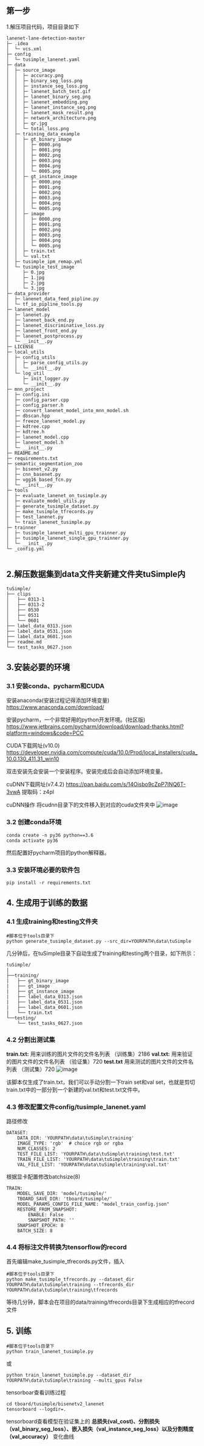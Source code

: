 ## 第一步
1.解压项目代码，项目目录如下

```
lanenet-lane-detection-master
├─ .idea
│  └─ vcs.xml
├─ config
│  └─ tusimple_lanenet.yaml
├─ data
│  ├─ source_image
│  │  ├─ accuracy.png
│  │  ├─ binary_seg_loss.png
│  │  ├─ instance_seg_loss.png
│  │  ├─ lanenet_batch_test.gif
│  │  ├─ lanenet_binary_seg.png
│  │  ├─ lanenet_embedding.png
│  │  ├─ lanenet_instance_seg.png
│  │  ├─ lanenet_mask_result.png
│  │  ├─ network_architecture.png
│  │  ├─ qr.jpg
│  │  └─ total_loss.png
│  ├─ training_data_example
│  │  ├─ gt_binary_image
│  │  │  ├─ 0000.png
│  │  │  ├─ 0001.png
│  │  │  ├─ 0002.png
│  │  │  ├─ 0003.png
│  │  │  ├─ 0004.png
│  │  │  └─ 0005.png
│  │  ├─ gt_instance_image
│  │  │  ├─ 0000.png
│  │  │  ├─ 0001.png
│  │  │  ├─ 0002.png
│  │  │  ├─ 0003.png
│  │  │  ├─ 0004.png
│  │  │  └─ 0005.png
│  │  ├─ image
│  │  │  ├─ 0000.png
│  │  │  ├─ 0001.png
│  │  │  ├─ 0002.png
│  │  │  ├─ 0003.png
│  │  │  ├─ 0004.png
│  │  │  └─ 0005.png
│  │  ├─ train.txt
│  │  └─ val.txt
│  ├─ tusimple_ipm_remap.yml
│  └─ tusimple_test_image
│     ├─ 0.jpg
│     ├─ 1.jpg
│     ├─ 2.jpg
│     └─ 3.jpg
├─ data_provider
│  ├─ lanenet_data_feed_pipline.py
│  └─ tf_io_pipline_tools.py
├─ lanenet_model
│  ├─ lanenet.py
│  ├─ lanenet_back_end.py
│  ├─ lanenet_discriminative_loss.py
│  ├─ lanenet_front_end.py
│  ├─ lanenet_postprocess.py
│  └─ __init__.py
├─ LICENSE
├─ local_utils
│  ├─ config_utils
│  │  ├─ parse_config_utils.py
│  │  └─ __init__.py
│  └─ log_util
│     ├─ init_logger.py
│     └─ __init__.py
├─ mnn_project
│  ├─ config.ini
│  ├─ config_parser.cpp
│  ├─ config_parser.h
│  ├─ convert_lanenet_model_into_mnn_model.sh
│  ├─ dbscan.hpp
│  ├─ freeze_lanenet_model.py
│  ├─ kdtree.cpp
│  ├─ kdtree.h
│  ├─ lanenet_model.cpp
│  ├─ lanenet_model.h
│  └─ __init__.py
├─ README.md
├─ requirements.txt
├─ semantic_segmentation_zoo
│  ├─ bisenet_v2.py
│  ├─ cnn_basenet.py
│  ├─ vgg16_based_fcn.py
│  └─ __init__.py
├─ tools
│  ├─ evaluate_lanenet_on_tusimple.py
│  ├─ evaluate_model_utils.py
│  ├─ generate_tusimple_dataset.py
│  ├─ make_tusimple_tfrecords.py
│  ├─ test_lanenet.py
│  └─ train_lanenet_tusimple.py
├─ trainner
│  ├─ tusimple_lanenet_multi_gpu_trainner.py
│  ├─ tusimple_lanenet_single_gpu_trainner.py
│  └─ __init__.py
└─ _config.yml
 
```

## 2.解压数据集到data文件夹新建文件夹tuSimple内

```
tuSimple/
├── clips
│   ├── 0313-1
│   ├── 0313-2
│   ├── 0530
│   ├── 0531
│   └── 0601
├── label_data_0313.json
├── label_data_0531.json
├── label_data_0601.json
├── readme.md
└── test_tasks_0627.json
```

## 3.安装必要的环境
### 3.1 安装conda、pycharm和CUDA

安装anaconda(安装过程记得添加环境变量)
https://www.anaconda.com/download/

安装pycharm，一个非常好用的python开发环境。(社区版)
https://www.jetbrains.com/pycharm/download/download-thanks.html?platform=windows&code=PCC

CUDA下载网址(v10.0)
https://developer.nvidia.com/compute/cuda/10.0/Prod/local_installers/cuda_10.0.130_411.31_win10

双击安装先会安装一个安装程序。安装完成后会自动添加环境变量。

cuDNN下载网址(v7.4.2)
https://pan.baidu.com/s/14Oisbo9cZpP7INQ6T-3vwA 提取码：z4pl 

cuDNN操作
将cudnn目录下的文件移入到对应的cuda文件夹中
![image](https://user-images.githubusercontent.com/36353749/219566381-2aef6455-94ae-4b4c-b772-d446f07ea4f1.png)

### 3.2 创建conda环境
```
conda create -n py36 python==3.6
conda activate py36
```
然后配置好pycharm项目的python解释器。
### 3.3 安装环境必要的软件包
```
pip install -r requirements.txt
```

## 4. 生成用于训练的数据
### 4.1 生成training和testing文件夹
```
#脚本位于tools目录下
python generate_tusimple_dataset.py --src_dir=YOURPATH\data\tuSimple
```

几分钟后，在tuSimple目录下自动生成了training和testing两个目录，如下所示：
```
tuSimple/
|
├──training/
|   ├── gt_binary_image
|   ├── gt_image
|   ├── gt_instance_image
|   ├── label_data_0313.json
|   ├── label_data_0531.json
|   ├── label_data_0601.json
|   └── train.txt
└──testing/
    └── test_tasks_0627.json
```
### 4.2 分割出测试集
**train.txt:** 用来训练的图片文件的文件名列表 （训练集）2186
**val.txt:** 用来验证的图片文件的文件名列表 （验证集）720
**test.txt** 用来测试的图片文件的文件名列表 （测试集）720
![image](https://user-images.githubusercontent.com/36353749/219576755-ab4573a4-19f3-4f33-aa56-69d390fa9a1b.png)

该脚本仅生成了train.txt，我们可以手动分割一下train set和val set，也就是剪切train.txt中的一部分到一个新建的val.txt和test.txt文件中。

### 4.3 修改配置文件config/tusimple_lanenet.yaml
路径修改
```
DATASET:
    DATA_DIR: 'YOURPATH\data\tuSimple\training'
    IMAGE_TYPE: 'rgb'  # choice rgb or rgba
    NUM_CLASSES: 2
    TEST_FILE_LIST: 'YOURPATH\data\tuSimple\training\test.txt'
    TRAIN_FILE_LIST: 'YOURPATH\data\tuSimple\training\train.txt'
    VAL_FILE_LIST: 'YOURPATH\data\tuSimple\training\val.txt'
```
根据显卡配置修改batchsize(8)
```
TRAIN:
    MODEL_SAVE_DIR: 'model/tusimple/'
    TBOARD_SAVE_DIR: 'tboard/tusimple/'
    MODEL_PARAMS_CONFIG_FILE_NAME: "model_train_config.json"
    RESTORE_FROM_SNAPSHOT:
        ENABLE: False
        SNAPSHOT_PATH: ''
    SNAPSHOT_EPOCH: 8
    BATCH_SIZE: 8
```
### 4.4 将标注文件转换为tensorflow的record

首先编辑make_tusimple_tfrecords.py文件，插入

```
#脚本位于tools目录下
python make_tusimple_tfrecords.py --dataset_dir YOURPATH\data\tuSimple\training --tfrecords_dir YOURPATH\data\tuSimple\training\tfrecords
```
等待几分钟，脚本会在项目的data/training/tfrecords目录下生成相应的tfrecord文件

## 5. 训练
```
#脚本位于tools目录下
python train_lanenet_tusimple.py
```
或
```
python train_lanenet_tusimple.py --dataset_dir YOURPATH\data\tuSimple\training --multi_gpus False
```
tensorboar查看训练过程
```
cd tboard/tusimple/bisenetv2_lanenet
tensorboard --logdir=.
```
tensorboard查看模型在验证集上的 **总损失(val_cost)、分割损失（val_binary_seg_loss）、嵌入损失（val_instance_seg_loss）以及分割精度（val_accuracy）** 变化曲线
